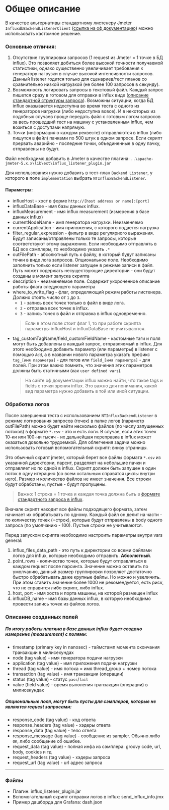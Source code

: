 # Общее описание

В качестве альтернативы стандартному листенеру Jmeter `InfluxdbBackendListenerClient` ([ссылка на оф документацию](https://jmeter.apache.org/usermanual/component_reference.html#Backend_Listener)) можно использовать кастомное решение.

### Основные отличия:
1. Отсутствие группировки запросов (1 request из Jmeter = 1 точке в БД influx). Это позволяет добиться более высокой точности получаемой статистики, однако существенно увеличивает требования к генератору нагрузки в случае высокой интенсивности запросов. Данный listener годится только для сценариев/тест планов со сравнительно низкой нагрузкой (не более 100 запросов в секунду).
1. Возможность логировать запросы в текстовый файл. Каждый запрос пишется сразу в готовом для отправки в influx виде ([описание стандартной структуры запроса](https://docs.influxdata.com/influxdb/v1.7/write_protocols/line_protocol_reference/)). Возможны ситуации, когда БД influx оказывается недоступна во время теста с одного из генераторов нагрузки (либо недоступна вовсе). И в некоторых из подобных случаев проще передать файл с готовым логом запросов за весь прошедший тест на машину с установленным influx, чем возиться с доступами напрямую.
1. Точки (информация о каждом реквесте) отправляются в influx (либо пишутся в файл) пачками по 500 штук в одном запросе. Если скрипт прервать аварийно - последние точки, объединенные в одну пачку, отправлены не будут.

Файл необходимо добавить в Jmeter в качестве плагина: `..\apache-jmeter-5.x.x\lib\ext\influx_listener_plugin.jar`

Для использования нужно добавить в тест-план `Backend Listener`, у которого в поле `implementation` выбрать `NTInfluxBackendListener`.

#### Параметры:
- influxHost - хост в форме `http://[host address or name]:[port]`
- influxDataBase - имя базы данных influx.
- influxMeasurement - имя influx measurement (измерения в базе данных influx)
- currentNodeName - имя генератора нагрузки. Неизменяемо
- currentApplication - имя приложения, с которого подается нагрузка
- filter_regular_expression - фильтр в виде регулярного выражения. Будут записаны/отправлены только те запросы, которые соответствуют этому выражению. Если необходимо отправлять в БД все сэмплеры, то необходимо указать `.*`
- outFilePath - абсолютный путь к файлу, в который будут записаны точки в виде лога запросов. Опциональное поле. Необходимо заполнить только если listener запущен в режиме записи в файл. Путь может содержать несуществующие директории - они будут созданы в момент запуска скрипта
- description - неизменяемое поле. Содержит укороченное описание работы флага следующего параметра
- where_to_write_flag - флаг, определяющий режим работы листенера. Должно стоять число от `1` до `3`.
  - `1` - запись всех точек только в файл в виде лога. 
  - `2` - отправка всех точек в influx. 
  - `3` - запись точек в файл и отправка в influx одновременно. 
  > Если в этом поле стоит флаг 1, то при работе скрипта параметры influxHost и influxDataBase не учитываются.
- tag_customTagName/field_customFieldName - кастомные тэги и поля могут быть добавлены в каждый запрос, отправляемый в influx. Для этого необходимо добавить параметр (или параметры) в listener с помощью `Add`, а в названии нового параметра указать префикс `tag_[имя параметра]` - для тегов или `field_[имя параметра]` - для полей. При этом важно помнить, что значения этих параметров должны быть статичными (как `user defined vars`).
  > На сайте оф документации influx можно найти, что такое tags и fields с точки зрения influx. Это важно для понимания, какой вид параметра нужно добавить в той или иной ситуации.

### Обработка логов
После завершения теста с использованием `NTInfluxBackendListener` в режиме логирования запросов (точек) в папке логов (параметр outFilePath) можно будет найти несколько файлов (по числу запущенных потоков) в формате `*.csv` - это и есть логи. В случае, если этих точек 10-ки или 100-ни тысяч - их дальнейшая переправка в influx может оказаться довольно трудоемкой. Для облегчения задачи можно использовать готовый вспомогательный скрипт: внизу страницы.

Это обычный скрипт jmeter, который берет все файлы формата `*.csv` из указанной директории, парсит, разделяет на небольшие пачки и отправляет их по одной в influx. Скрипт должен быть запущен в один поток в одну итерацию (со всем остальным справятся циклы внутри него). Размер и количество файлов не имеет значения. Все строки будут обработаны, пустые - будут пропущены.
> Важно: 1 строка = 1 точка и каждая точка должна быть в [формате стандартного запроса в influx](https://docs.influxdata.com/influxdb/v1.7/write_protocols/line_protocol_reference/).

Вначале скрипт находит все файлы подходящего формата, затем начинает их обрабатывать по одному. Каждый файл он делит на части - по количеству точек (=строк), которые будут отправлены в body одного запроса (по умолчанию - 100). Пустые строки не учитываются.

Перед запуском скрипта необходимо настроить параметры внутри vars general:
1. influx_files_data_path - это путь к директории со всеми файлами логов для influx, которые необходимо отправить. **Абсолютный**.
1. point_rows - количество точек, которые будут отправляться в каждом request после парсинга. Значение можно оставить по умолчанию, данный размер группировки позволяет достаточно быстро обрабатывать даже крупные файлы. Но можно и увеличить. При этом ставить значение более 1000 не рекомендуется, есть риск, что не справится либо скрипт, либо influx.
1. host, port - имя хоста и порта машины, на которой размещен influx
1. influxDB_name - имя базы данных influx, в которую необходимо провести запись точек из файлов логов.

### Описание созданных полей
##### По итогу работы плагина в базе данных influx будет создано измерение (measurement) с полями:
- timestamp (primary key in nanosec) - таймстамп момента окончания транзакции в милисекундах
- node (tag value) - имя генератора подачи нагрузки
- application (tag value) - имя приложения подачи нагрузки
- thread (tag value) - имя потока = имя thread_group + номер потока
- transaction (tag value) - имя транзакции (операции)
- status (tag value) - статус `pass`/`fail`
- value (field value) - время выполения транзакции (операции) в милисекундах
##### Опциональные поля, могут быть пусты для сэмплеров, которые не являются request запросами:
- response_code (tag value) - код ответа
- response_headers (tag value) - хэдеры ответа
- response_data (tag value) - тело ответа
- response_message (tag value) - сообщение из sampler. Обычно либо `OK`, либо сообщение об ошибке.
- request_data (tag value) - полная инфа из сэмплера: groovy code, url, body, cookies и тд
- request_headers (tag value) - хэдеры запроса
- request_url (tag value) - url адрес запроса

---
### Файлы
- Плагин: influx_listener_plugin.jar
- Вспомогательный скрипт отправки логов в influx: send_influx_info.jmx
- Пример дашборда для Grafana: dash.json

